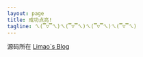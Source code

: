```yaml
---
layout: page
title: 成功点亮!
tagline: ㄟ(▔▽▔ㄟ)ㄟ(▔▽▔ㄟ)ㄟ(▔▽▔ㄟ)ㄟ(▔▽▔ㄟ)
---
```


源码所在 [Limao`s Blog](https://github.com/AsiaLi/asiali.github.io)
    



